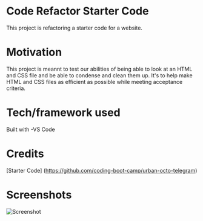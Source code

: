 # Code Refactor Starter Code
This project is refactoring a starter code for a website.

# Motivation
This project is meannt to test our abilities of being able to look at an HTML and CSS file and be able to condense and clean them up. It's to help make HTML and CSS files as efficient as possible while meeting acceptance criteria.

# Tech/framework used
Built with 
-VS Code

# Credits
[Starter Code] (https://github.com/coding-boot-camp/urban-octo-telegram)

# Screenshots

![Screenshot](screenshot.jpg)